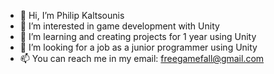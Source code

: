 - 👋 Hi, I’m Philip Kaltsounis
- 👀 I’m interested in game development with Unity
- 🌱 I’m learning and creating projects for 1 year using Unity
- 💞️ I’m looking for a job as a junior programmer using Unity
- 📫 You can reach me in my email: freegamefall@gmail.com

<!---
FreegameFall/FreegameFall is a ✨ special ✨ repository because its `README.md` (this file) appears on your GitHub profile.
You can click the Preview link to take a look at your changes.
--->

